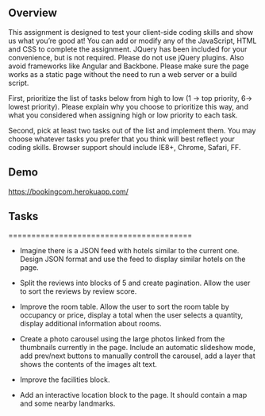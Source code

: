 ## Overview

This assignment is designed to test your client-side coding skills and show us
what you’re good at! You can add or modify any of the JavaScript, HTML and CSS
to complete the assignment. JQuery has been included for your convenience, but
is not required. Please do not use jQuery plugins. Also avoid frameworks like
Angular and Backbone. Please make sure the page works as a static page without
the need to run a web server or a build script.

First, prioritize the list of tasks below from high to low (1 -> top priority,
6-> lowest priority). Please explain why you choose to prioritize this way,
and what you considered when assigning high or low priority to each task.

Second, pick at least two tasks out of the list and implement them. You may choose
whatever tasks you prefer that you think will best reflect your coding skills.
Browser support should include IE8+, Chrome, Safari, FF.

## Demo

https://bookingcom.herokuapp.com/

## Tasks
========================================

 *  Imagine there is a JSON feed with hotels similar to the current one.
 	Design JSON format and use the feed to display similar hotels on the page.

 *  Split the reviews into blocks of 5 and create pagination. Allow the user
	to sort the reviews by review score.

 *  Improve the room table. Allow the user to sort the room table by occupancy
 	or price, display a total when the user selects a quantity, display
 	additional information about rooms.

 *  Create a photo carousel using the large photos linked from the thumbnails
	currently in the page. Include an automatic	slideshow mode, add prev/next
	buttons to manually controll the carousel, add a layer that shows the
	contents of the images alt text.

 *  Improve the facilities block.

 *  Add an interactive location block to the page. It should contain a map and
 	some nearby landmarks.
